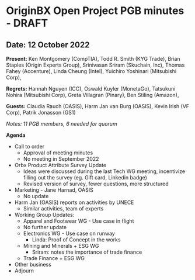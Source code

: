 # OriginBX Open Project PGB minutes - DRAFT

## Date: 12 October 2022

**Present:** Ken Montgomery (CompTIA), Todd R. Smith (KYG Trade), Brian Staples (Origin Experts Group), Srinivasan Sriram (Skuchain, Inc), Thomas Fahey (Accenture), Linda Cheung (Intel), Yuichiro Yoshinari (Mitsubishi Corp),

**Regrets:**  Hannah Nguyen (ICC), Oswald Kuyler (MonetaGo), Tatsukuni Nohira (Mitsubishi Corp), Greta Villagran (Pinary), Ben Stiling (Amazon), 

**Guests:** Claudia Rauch (OASIS), Harm Jan van Burg (OASIS), Kevin Irish (VF Corp), Patrik Jonasson (GS1)

*Notes: 11 PGB members, 6 needed for quorum*

**Agenda**
* Call to order
  * Approval of meeting minutes
  * No meeting in September 2022
* Orbx Product Attribute Survey Update
  * Ideas were discussed during the last Tech WG meeting, incentivize filling out the survey (eg. Gift card, Linkedin badge)
  * Revised version of survey, fewer questions, more structured
* Marketing - Jane Harnad, OASIS
  * No update
* Harm Jan (OASIS) reports on activities by UNECE
  * Similar activities, team of experts
* Working Group Updates:
  * Apparel and Footwear WG - Use case in flight
  * No further update
  * Electronics WG - Use case on runway
    * Linda: Proof of Concept in the works
  * Mining and Minerals + ESG WG
    * Sriram: notes the importance of trade finance
  * Trade Finance + ESG WG
* Other business
* Adjourn

  
